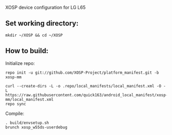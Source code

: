 XOSP device configuration for LG L65

Set working directory:
-------------

    mkdir ~/XOSP && cd ~/XOSP

How to build:
-------------

Initialize repo:

    repo init -u git://github.com/XOSP-Project/platform_manifest.git -b xosp-mm

    curl --create-dirs -L -o .repo/local_manifests/local_manifest.xml -O -L https://raw.githubusercontent.com/quick163/android_local_manifest/xosp-mm/local_manifest.xml
    repo sync

Compile:

    . build/envsetup.sh
    brunch xosp_w55ds-userdebug
